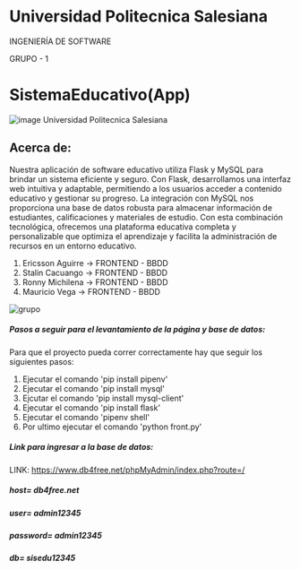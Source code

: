# Universidad Politecnica Salesiana
INGENIERÍA DE SOFTWARE 

GRUPO - 1
# SistemaEducativo(App)
![image](https://github.com/Stalin21032001/APP-SISTEMEDU/assets/105472176/09bdde76-0594-4760-b1fc-8f759a29a987)
Universidad Politecnica Salesiana
## Acerca de:
Nuestra aplicación de software educativo utiliza Flask y MySQL para brindar un sistema eficiente y seguro. Con Flask, desarrollamos una interfaz web intuitiva y adaptable, permitiendo a los usuarios acceder a contenido educativo y gestionar su progreso. La integración con MySQL nos proporciona una base de datos robusta para almacenar información de estudiantes, calificaciones y materiales de estudio. Con esta combinación tecnológica, ofrecemos una plataforma educativa completa y personalizable que optimiza el aprendizaje y facilita la administración de recursos en un entorno educativo.

1. Ericsson Aguirre -> FRONTEND - BBDD
2. Stalin Cacuango -> FRONTEND - BBDD
3. Ronny Michilena -> FRONTEND - BBDD
4. Mauricio Vega -> FRONTEND - BBDD

![grupo](https://github.com/Stalin21032001/APP-SISTEMEDU/assets/105472176/2451bb4a-20f8-4e11-94e0-636ea5ae73d3)

##### Pasos a seguir para el levantamiento de la página y base de datos:
Para que el proyecto pueda correr correctamente hay que seguir los siguientes pasos:
1. Ejecutar el comando 'pip install pipenv'
2. Ejecutar el comando 'pip install mysql'
3. Ejcutar el comando 'pip install mysql-client' 
4. Ejecutar el comando 'pip install flask'
5. Ejecutar el comando 'pipenv shell'
6. Por ultimo ejecutar el comando 'python front.py'

##### Link para ingresar a la base de datos:
LINK: https://www.db4free.net/phpMyAdmin/index.php?route=/
##### host= db4free.net
##### user= admin12345
##### password= admin12345
##### db= sisedu12345 
